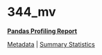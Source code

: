 # 344_mv

[**Pandas Profiling Report**](https://epistasislab.github.io/pmlb/profile/344_mv.html)

[Metadata](metadata.yaml) | [Summary Statistics](summary_stats.tsv)

